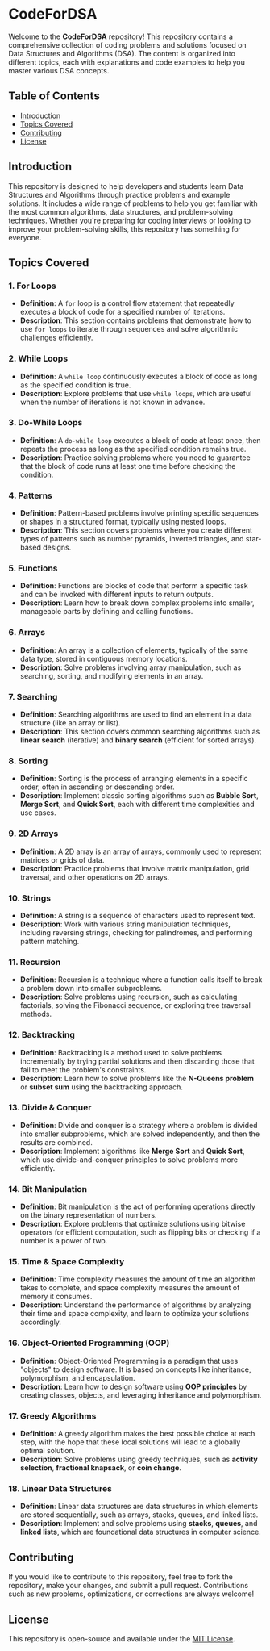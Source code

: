# CodeForDSA

Welcome to the **CodeForDSA** repository! This repository contains a comprehensive collection of coding problems and solutions focused on Data Structures and Algorithms (DSA). The content is organized into different topics, each with explanations and code examples to help you master various DSA concepts.

## Table of Contents

- [Introduction](#introduction)
- [Topics Covered](#topics-covered)
- [Contributing](#contributing)
- [License](#license)

## Introduction

This repository is designed to help developers and students learn Data Structures and Algorithms through practice problems and example solutions. It includes a wide range of problems to help you get familiar with the most common algorithms, data structures, and problem-solving techniques. Whether you're preparing for coding interviews or looking to improve your problem-solving skills, this repository has something for everyone.

## Topics Covered

### 1. **For Loops**
   - **Definition**: A `for` loop is a control flow statement that repeatedly executes a block of code for a specified number of iterations.
   - **Description**: This section contains problems that demonstrate how to use `for loops` to iterate through sequences and solve algorithmic challenges efficiently.

### 2. **While Loops**
   - **Definition**: A `while loop` continuously executes a block of code as long as the specified condition is true.
   - **Description**: Explore problems that use `while loops`, which are useful when the number of iterations is not known in advance.

### 3. **Do-While Loops**
   - **Definition**: A `do-while loop` executes a block of code at least once, then repeats the process as long as the specified condition remains true.
   - **Description**: Practice solving problems where you need to guarantee that the block of code runs at least one time before checking the condition.

### 4. **Patterns**
   - **Definition**: Pattern-based problems involve printing specific sequences or shapes in a structured format, typically using nested loops.
   - **Description**: This section covers problems where you create different types of patterns such as number pyramids, inverted triangles, and star-based designs.

### 5. **Functions**
   - **Definition**: Functions are blocks of code that perform a specific task and can be invoked with different inputs to return outputs.
   - **Description**: Learn how to break down complex problems into smaller, manageable parts by defining and calling functions.

### 6. **Arrays**
   - **Definition**: An array is a collection of elements, typically of the same data type, stored in contiguous memory locations.
   - **Description**: Solve problems involving array manipulation, such as searching, sorting, and modifying elements in an array.

### 7. **Searching**
   - **Definition**: Searching algorithms are used to find an element in a data structure (like an array or list).
   - **Description**: This section covers common searching algorithms such as **linear search** (iterative) and **binary search** (efficient for sorted arrays).

### 8. **Sorting**
   - **Definition**: Sorting is the process of arranging elements in a specific order, often in ascending or descending order.
   - **Description**: Implement classic sorting algorithms such as **Bubble Sort**, **Merge Sort**, and **Quick Sort**, each with different time complexities and use cases.

### 9. **2D Arrays**
   - **Definition**: A 2D array is an array of arrays, commonly used to represent matrices or grids of data.
   - **Description**: Practice problems that involve matrix manipulation, grid traversal, and other operations on 2D arrays.

### 10. **Strings**
   - **Definition**: A string is a sequence of characters used to represent text.
   - **Description**: Work with various string manipulation techniques, including reversing strings, checking for palindromes, and performing pattern matching.

### 11. **Recursion**
   - **Definition**: Recursion is a technique where a function calls itself to break a problem down into smaller subproblems.
   - **Description**: Solve problems using recursion, such as calculating factorials, solving the Fibonacci sequence, or exploring tree traversal methods.

### 12. **Backtracking**
   - **Definition**: Backtracking is a method used to solve problems incrementally by trying partial solutions and then discarding those that fail to meet the problem's constraints.
   - **Description**: Learn how to solve problems like the **N-Queens problem** or **subset sum** using the backtracking approach.

### 13. **Divide & Conquer**
   - **Definition**: Divide and conquer is a strategy where a problem is divided into smaller subproblems, which are solved independently, and then the results are combined.
   - **Description**: Implement algorithms like **Merge Sort** and **Quick Sort**, which use divide-and-conquer principles to solve problems more efficiently.

### 14. **Bit Manipulation**
   - **Definition**: Bit manipulation is the act of performing operations directly on the binary representation of numbers.
   - **Description**: Explore problems that optimize solutions using bitwise operators for efficient computation, such as flipping bits or checking if a number is a power of two.

### 15. **Time & Space Complexity**
   - **Definition**: Time complexity measures the amount of time an algorithm takes to complete, and space complexity measures the amount of memory it consumes.
   - **Description**: Understand the performance of algorithms by analyzing their time and space complexity, and learn to optimize your solutions accordingly.

### 16. **Object-Oriented Programming (OOP)**
   - **Definition**: Object-Oriented Programming is a paradigm that uses "objects" to design software. It is based on concepts like inheritance, polymorphism, and encapsulation.
   - **Description**: Learn how to design software using **OOP principles** by creating classes, objects, and leveraging inheritance and polymorphism.

### 17. **Greedy Algorithms**
   - **Definition**: A greedy algorithm makes the best possible choice at each step, with the hope that these local solutions will lead to a globally optimal solution.
   - **Description**: Solve problems using greedy techniques, such as **activity selection**, **fractional knapsack**, or **coin change**.

### 18. **Linear Data Structures**
   - **Definition**: Linear data structures are data structures in which elements are stored sequentially, such as arrays, stacks, queues, and linked lists.
   - **Description**: Implement and solve problems using **stacks**, **queues**, and **linked lists**, which are foundational data structures in computer science.

## Contributing

If you would like to contribute to this repository, feel free to fork the repository, make your changes, and submit a pull request. Contributions such as new problems, optimizations, or corrections are always welcome!

## License

This repository is open-source and available under the [MIT License](LICENSE).
